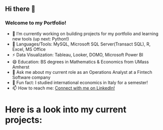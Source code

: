 ## Hi there 👋  ![]()

### Welcome to my Portfolio! 

- 🔭 I’m currently working on building projects for my portfolio and learning new tools (up next: Python!)
- 🌱 Languages/Tools: MySQL, Microsoft SQL Server(Transact SQL), R, Excel, MS Office 
- ⚡ Data Visualization: Tableau, Looker, DOMO, Microsoft Power BI
- 😄 Education: BS degrees in Mathematics & Economics from UMass Amherst
- 💬 Ask me about my current role as an Operations Analyst at a Fintech Software company
- 👯 Fun fact: I studied international economics in Italy for a semester!
- 📫 How to reach me: [Connect with me on LinkedIn!](https://www.linkedin.com/in/isabel-tummino)

# Here is a look into my current projects:
